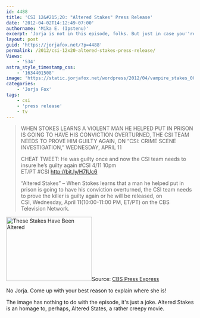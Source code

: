 ```yaml
---
id: 4488
title: 'CSI 12&#215;20: "Altered Stakes" Press Release'
date: '2012-04-02T14:12:49-07:00'
authorname: 'Mika E. (Ipstenu)'
excerpt: 'Jorja is not in this episode, folks. But just in case you''re watching anyway...'
layout: post
guid: 'https://jorjafox.net/?p=4488'
permalink: /2012/csi-12x20-altered-stakes-press-release/
Views:
    - '534'
astra_style_timestamp_css:
    - '1634401508'
image: 'https://static.jorjafox.net/wordpress/2012/04/vampire_stakes_004.jpg'
categories:
    - 'Jorja Fox'
tags:
    - csi
    - 'press release'
    - tv
---
```


<blockquote>WHEN STOKES LEARNS A VIOLENT MAN HE HELPED PUT IN PRISON IS GOING TO HAVE HIS CONVICTION OVERTURNED, THE CSI TEAM NEEDS TO PROVE HIM GUILTY AGAIN, ON “CSI: CRIME SCENE INVESTIGATION,” WEDNESDAY, APRIL 11

CHEAT TWEET: He was guilty once and now the CSI team needs to insure he’s guilty again #CSI 4/11 10pm ET/PT #CSI http://bit.ly/H7IUc6

“Altered Stakes” – When Stokes learns that a man he helped put in prison is going to have his conviction overturned, the CSI team needs to prove the killer is guilty again or he will be released, on CSI, Wednesday, April 11(10:00-11:00 PM, ET/PT) on the CBS Television Network.</blockquote>
<img class="alignleft size-medium wp-image-4489" title="These Stakes Have Been Altered" src="//static.jorjafox.net/wordpress/2012/04/vampire_stakes_004-230x172.jpg" alt="These Stakes Have Been Altered" width="230" height="172" />Source: <a href="http://www.cbspressexpress.com/cbs-entertainment/shows/csi-crime-scene-investigation/releases/view?id=31251">CBS Press Express</a>

No Jorja. Come up with your best reason to explain where she is!

The image has nothing to do with the episode, it's just a joke. Altered Stakes is an homage to, perhaps, Altered States, a rather creepy movie.
